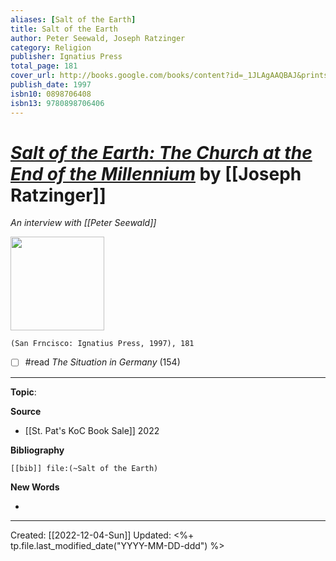 ```yaml
---
aliases: [Salt of the Earth]
title: Salt of the Earth
author: Peter Seewald, Joseph Ratzinger
category: Religion
publisher: Ignatius Press
total_page: 181
cover_url: http://books.google.com/books/content?id=_1JLAgAAQBAJ&printsec=frontcover&img=1&zoom=1&edge=curl&source=gbs_api
publish_date: 1997
isbn10: 0898706408
isbn13: 9780898706406
---
```

# *[Salt of the Earth: The Church at the End of the Millennium](https://ignatius.com/salt-of-the-earth-digital-soee/)* by [[Joseph Ratzinger]] 
*An interview with [[Peter Seewald]]*

<img src="https://cdn11.bigcommerce.com/s-cvc90x9929/images/stencil/640w/products/2376/2550/SOEE_r__49503.1617024476.jpg?c=1" width=150>

`(San Frncisco: Ignatius Press, 1997), 181`

- [ ] #read *The Situation in Germany* (154)

--- 
**Topic**: 

**Source**
- [[St. Pat's KoC Book Sale]] 2022


**Bibliography**

```query
[[bib]] file:(~Salt of the Earth)
```
 

**New Words**

- 

---
Created: [[2022-12-04-Sun]]
Updated: <%+ tp.file.last_modified_date("YYYY-MM-DD-ddd") %>

